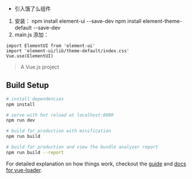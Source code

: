 * 引入饿了么组件
1. 安装：
npm install element-ui --save-dev
npm install element-theme-default --save-dev
2. main.js 添加：
```
import ElementUI from 'element-ui'
import 'element-ui/lib/theme-default/index.css'
Vue.use(ElementUI)
```

> A Vue.js project

## Build Setup

``` bash
# install dependencies
npm install

# serve with hot reload at localhost:8080
npm run dev

# build for production with minification
npm run build

# build for production and view the bundle analyzer report
npm run build --report
```

For detailed explanation on how things work, checkout the [guide](http://vuejs-templates.github.io/webpack/) and [docs for vue-loader](http://vuejs.github.io/vue-loader).
